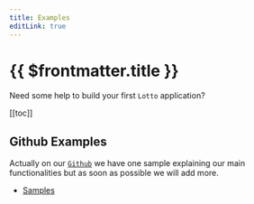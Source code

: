 ```yaml
---
title: Examples
editLink: true
---
```


# {{ $frontmatter.title }}

Need some help to build your first `Lotto` application?

[[toc]]

## Github Examples

Actually on our [`Github`](https://github.com/lottojs/lotto) we have one sample explaining our main functionalities but as soon as possible we will add more.

- [Samples](https://github.com/lottojs/lotto/tree/main/sample)
